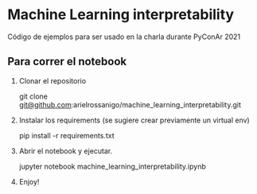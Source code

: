 # Machine Learning interpretability

Código de ejemplos para ser usado en la charla durante PyConAr 2021

## Para correr el notebook

1. Clonar el repositorio

    git clone git@github.com:arielrossanigo/machine_learning_interpretability.git

2. Instalar los requirements (se sugiere crear previamente un virtual env)

    pip install -r requirements.txt

3. Abrir el notebook y ejecutar.

    jupyter notebook machine_learning_interpretability.ipynb

4. Enjoy!
